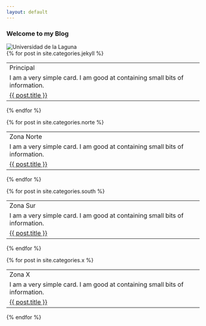 ```yaml
---
layout: default
---
```


<h3>Welcome to my Blog</h3>

<div>
 <img src="{{site.url}}/assets/img/Logo_ULL.jpg" alt="Universidad de la Laguna">
</div>

<div class="tables">
  {% for post in site.categories.jekyll %}
  <table class="table">
  <tr>
  <td class="td-logo">Principal</td>
  </tr>
  <tr>
  <td>I am a very simple card.
  I am good at containing small bits of information.</td>
  </tr>
  <tr>
    <td><a href="{{ site.baseurl }}{{ post.url }}">{{ post.title }}</a></td>
  </tr>
    </table>
  {% endfor %}

  {% for post in site.categories.norte %}
  <table class="table">
  <tr>
  <td class="td-logo">Zona Norte</td>
  </tr>
  <tr>
  <td>I am a very simple card.
  I am good at containing small bits of information.</td>
  </tr>
  <tr>
    <td><a href="{{ site.baseurl }}{{ post.url }}">{{ post.title }}</a></td>
  </tr>
    </table>
 {% endfor %}

{% for post in site.categories.south %}
 <table class="table">
  <tr>
  <td class="td-logo">Zona Sur</td>
  </tr>
  <tr>
  <td>I am a very simple card.
  I am good at containing small bits of information.</td>
  </tr>
  <tr>
    <td><a href="{{ site.baseurl }}{{ post.url }}">{{ post.title }}</a></td>
  </tr>
    </table>
 {% endfor %}

{% for post in site.categories.x %}
  <table class="table">
  <tr>
  <td class="td-logo">Zona X</td>
  </tr>
  <tr>
  <td>I am a very simple card.
  I am good at containing small bits of information.</td>
  </tr>
  <tr>
    <td><a href="{{ site.baseurl }}{{ post.url }}">{{ post.title }}</a></td>
  </tr>
    </table>
 {% endfor %}
 
</div>